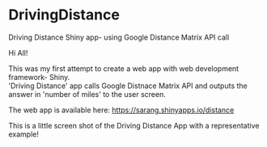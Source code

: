 # DrivingDistance
Driving Distance Shiny app- using Google Distance Matrix API call  

Hi All!

This was my first attempt to create a web app with web development framework- Shiny.  
'Driving Distance' app calls Google Distnace Matrix API and outputs the answer in 'number of miles' to the user screen.  
  
The web app is available here: https://sarang.shinyapps.io/distance

This is a little screen shot of the Driving Distance App with a representative example!

